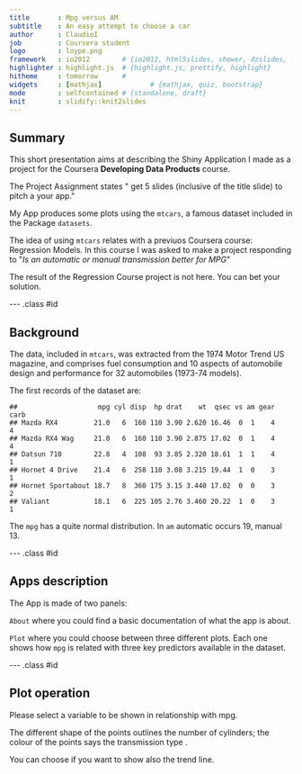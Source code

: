 ```yaml
---
title       : Mpg versus AM
subtitle    : An easy attempt to choose a car
author      : ClaudioI
job         : Coursera student
logo        : loype.png
framework   : io2012        # {io2012, html5slides, shower, dzslides, ...}
highlighter : highlight.js  # {highlight.js, prettify, highlight}
hitheme     : tomorrow      # 
widgets     : [mathjax]            # {mathjax, quiz, bootstrap}
mode        : selfcontained # {standalone, draft}
knit        : slidify::knit2slides
---
```


## Summary

This short presentation aims at describing the Shiny Application I made as a project for 
the Coursera **Developing Data Products** course.


The Project Assignment states " get 5 slides (inclusive of the title slide)  to pitch a your app."

My App produces some plots using the `mtcars`, a famous dataset included in the Package `datasets`. 

The idea of using  `mtcars` relates with a previuos Coursera course: Regression Models.
In this course I was asked to make a project responding to "*Is an automatic or manual transmission better for MPG*"

The result of the Regression Course project is not here. You can bet your solution.



--- .class #id 

## Background


The data, included in  `mtcars`, was extracted from the 1974 Motor Trend US magazine, and comprises fuel consumption and 10 aspects of automobile design and performance for 32 automobiles (1973-74 models).

The first records of the dataset are:


```
##                    mpg cyl disp  hp drat    wt  qsec vs am gear carb
## Mazda RX4         21.0   6  160 110 3.90 2.620 16.46  0  1    4    4
## Mazda RX4 Wag     21.0   6  160 110 3.90 2.875 17.02  0  1    4    4
## Datsun 710        22.8   4  108  93 3.85 2.320 18.61  1  1    4    1
## Hornet 4 Drive    21.4   6  258 110 3.08 3.215 19.44  1  0    3    1
## Hornet Sportabout 18.7   8  360 175 3.15 3.440 17.02  0  0    3    2
## Valiant           18.1   6  225 105 2.76 3.460 20.22  1  0    3    1
```

The `mpg` has a quite normal distribution. In `am` automatic occurs 19, manual 13.

--- .class #id 

## Apps description

The App is made of two panels:

`About` where you could find a basic documentation of what the app is about.  

`Plot` where you could choose between three different plots. Each one shows how `mpg` is related with three key predictors available in the dataset.


--- .class #id 

## Plot operation 


Please select a variable to be shown in relationship with mpg. 

The different shape of the points outlines the number of cylinders; the colour of the points says the transmission type .

You can choose if you want to  show also the trend line.



